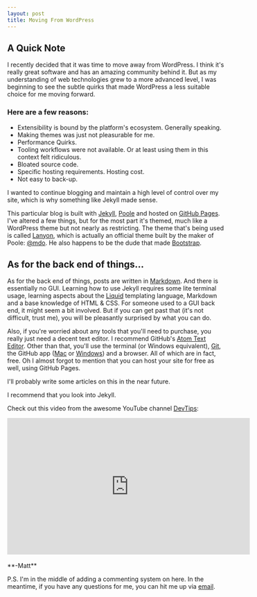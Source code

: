 ```yaml
---
layout: post
title: Moving From WordPress
---
```

## A Quick Note

I recently decided that it was time to move away from WordPress. I think it's really great software and has an amazing community behind it. But as my understanding of web technologies grew to a more advanced level, I was beginning to see the subtle quirks that made WordPress a less suitable choice for me moving forward.

### Here are a few reasons:

* Extensibility is bound by the platform's ecosystem. Generally speaking.
* Making themes was just not pleasurable for me.
* Performance Quirks.
* Tooling workflows were not available. Or at least using them in this context felt ridiculous.
* Bloated source code.
* Specific hosting requirements. Hosting cost.
* Not easy to back-up.

I wanted to continue blogging and maintain a high level of control over my site, which is why something like Jekyll made sense.

This particular blog is built with [Jekyll](http://jekyllrb.com), [Poole](http://getpoole.com) and hosted on [GitHub Pages](https://pages.github.com). I've altered a few things, but for the most part it's themed, much like a WordPress theme but not nearly as restricting. The theme that's being used is called [Lanyon](https://github.com/poole/lanyon), which is actually an official theme built by the maker of Poole: [@mdo](http://markdotto.com). He also happens to be the dude that made [Bootstrap](http://getbootstrap.com).

## As for the back end of things...

As for the back end of things, posts are written in [Markdown](http://daringfireball.net/projects/markdown/syntax). And there is essentially no GUI. Learning how to use Jekyll requires some lite terminal usage, learning aspects about the [Liquid](https://github.com/Shopify/liquid) templating language, Markdown and a base knowledge of HTML & CSS. For someone used to a GUI back end, it might seem a bit involved. But if you can get past that (it's not difficult, trust me), you will be pleasantly surprised by what you can do.

Also, if you're worried about any tools that you'll need to purchase, you really just need a decent text editor. I recommend GitHub's [Atom Text Editor](https://atom.io). Other than that, you'll use the terminal (or Windows equivalent), [Git](http://git-scm.com), the GitHub app ([Mac](https://mac.github.com) or [Windows](https://windows.github.com)) and a browser. All of which are in fact, free. Oh I almost forgot to mention that you can host your site for free as well, using GitHub Pages.

I'll probably write some articles on this in the near future.

I recommend that you look into Jekyll.

Check out this video from the awesome YouTube channel [DevTips](https://www.youtube.com/user/DevTipsForDesigners):

<div class="video-container">
  <iframe width="560" height="315" src="https://www.youtube.com/embed/iWowJBRMtpc" frameborder="0" allowfullscreen></iframe>
</div>

<br>
**-Matt**

P.S. I'm in the middle of adding a commenting system on here. In the meantime, if you have any questions for me, you can hit me up via [email](http://www.mattlovaglio.com/about).
